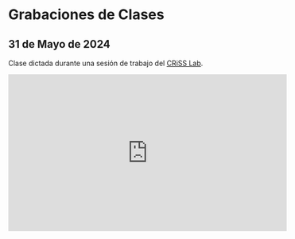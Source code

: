 # Grabaciones de Clases

## 31 de Mayo de 2024

Clase dictada durante una sesión de trabajo del [CRiSS Lab](https://criss-lab.com/).

<iframe width="560" height="315" src="https://www.youtube.com/watch?v=BrQnvGMuf0s" title="YouTube video player" frameborder="0" allow="accelerometer; autoplay; clipboard-write; encrypted-media; gyroscope; picture-in-picture; web-share" allowfullscreen></iframe>